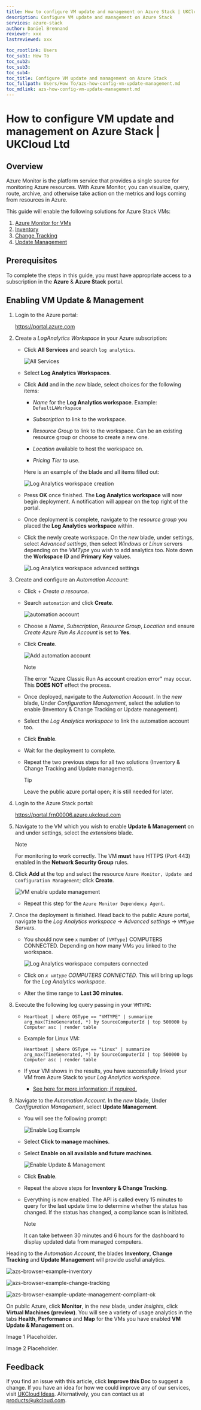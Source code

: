 ```yaml
---
title: How to configure VM update and management on Azure Stack | UKCloud Ltd
description: Configure VM update and management on Azure Stack
services: azure-stack
author: Daniel Brennand
reviewer: xxx
lastreviewed: xxx

toc_rootlink: Users
toc_sub1: How To
toc_sub2:
toc_sub3:
toc_sub4:
toc_title: Configure VM update and management on Azure Stack
toc_fullpath: Users/How To/azs-how-config-vm-update-management.md
toc_mdlink: azs-how-config-vm-update-management.md
---
```


# How to configure VM update and management on Azure Stack | UKCloud Ltd

## Overview

Azure Monitor is the platform service that provides a single source for monitoring Azure resources. With Azure Monitor, you can visualize, query, route, archive, and otherwise take action on the metrics and logs coming from resources in Azure.

This guide will enable the following solutions for Azure Stack VMs:

1. [Azure Monitor for VMs](https://docs.microsoft.com/en-us/azure/azure-monitor/insights/vminsights-overview)
2. [Inventory](https://docs.microsoft.com/en-us/azure/automation/automation-vm-inventory)
3. [Change Tracking](https://docs.microsoft.com/en-us/azure/automation/change-tracking)
4. [Update Management](https://docs.microsoft.com/en-us/azure/automation/automation-update-management)

## Prerequisites

To complete the steps in this guide, you must have appropriate access to a subscription in the **Azure** & **Azure Stack** portal.

## Enabling VM Update & Management

1. Login to the Azure portal:

    <https://portal.azure.com>

2. Create a *LogAnalytics Workspace* in your Azure subscription:

    - Click **All Services** and search `log analytics`.
        
        ![All Services](images/azs-browser-search-log-analytics.png)
    
    - Select **Log Analytics Workspaces**.
    
    - Click **Add** and in the *new* blade, select choices for the following items:

        - *Name* for the **Log Analytics workspace**. Example: `DefaultLAWorkspace`
        
        - *Subscription* to link to the workspace.
        
        - *Resource Group* to link to the workspace. Can be an existing resource group or choose to create a new one.
        
        - *Location* available to host the workspace on.

        - *Pricing Tier* to use.

        Here is an example of the blade and all items filled out:

        ![Log Analytics workspace creation](images/azs-browser-example-log-analytics-workspace.PNG)

    - Press **OK** once finished. The **Log Analytics workspace** will now begin deployment. A notification will appear on the top right of the portal.
        
    - Once deployment is complete, navigate to the *resource group* you placed the **Log Analytics workspace** within.

    - Click the newly create workspace. On the *new* blade, under settings, select *Advanced settings*, then select *Windows* or *Linux* servers depending on the *VMType* you wish to add analytics too. 
    Note down the **Workspace ID** and **Primary Key** values.

        ![Log Analytics workspace advanced settings](images\azs-browser-log-analytics-workspace-advanced-settings.PNG)

3. Create and configure an *Automation Account*:

    - Click *+ Create a resource*.

    - Search `automation` and click **Create**.

        ![automation account](images\azs-browser-search-automation-account.PNG)

    - Choose a *Name*, *Subscription*, *Resource Group*, *Location* and ensure *Create Azure Run As Account* is set to **Yes**.

    - Click **Create**.

        ![Add automation account](images/azs-browser-add-automation-account.PNG)

        > [!NOTE]
        > The error "Azure Classic Run As account creation error" may occur. This **DOES NOT** effect the process.
    
    - Once deployed, navigate to the *Automation Account*. In the *new* blade, Under *Configuration Management*, select the solution to enable (Inventory & Change Tracking or Update management).

    - Select the *Log Analytics workspace* to link the automation account too.

    - Click **Enable**.

    - Wait for the deployment to complete.

    - Repeat the two previous steps for all two solutions (Inventory & Change Tracking and Update management).

        > [!TIP]
        > Leave the public azure portal open; it is still needed for later.

4. Login to the Azure Stack portal:

    <https://portal.frn00006.azure.ukcloud.com>

5. Navigate to the VM which you wish to enable **Update & Management** on and under settings, select the *extensions* blade.

    > [!NOTE]
    > For monitoring to work correctly. The VM **must** have HTTPS (Port 443) enabled in the **Network Security Group** rules.

6. Click **Add** at the top and select the resource `Azure Monitor, Update and Configuration Management`; click **Create**.

    ![VM enable update management](images/azs-browser-log-analytics-enable-update-management.PNG)

    - Repeat this step for the `Azure Monitor Dependency Agent`.

7. Once the deployment is finished. Head back to the public Azure portal, navigate to the *Log Analytics workspace* -> *Advanced settings* -> *`VMType` Servers*.

    - You should now see `x` number of `[VMType]` COMPUTERS CONNECTED. Depending on how many VMs you linked to the workspace.

        ![Log Analytics workspace computers connected](images/azs-browser-log-analytics-workspace-computers-connected.PNG)
    
    - Click on *`x vmtype` COMPUTERS CONNECTED*. This will bring up logs for the *Log Analytics workspace*.

    - Alter the time range to **Last 30 minutes**.

8. Execute the following log query passing in your `VMTYPE`:

    - `Heartbeat | where OSType == "VMTYPE" | summarize arg_max(TimeGenerated, *) by SourceComputerId | top 500000 by Computer asc | render table`

    - Example for Linux VM: 

        `Heartbeat | where OSType == "Linux" | summarize arg_max(TimeGenerated, *) by SourceComputerId | top 500000 by Computer asc | render table`
    
    - If your VM shows in the results, you have successfully linked your VM from Azure Stack to your *Log Analytics workspace*.

        - [See here for more information; if required.](https://docs.microsoft.com/en-us/azure/automation/automation-update-management#confirm-that-non-azure-machines-are-onboarded)

9. Navigate to the *Automation Account*. In the *new* blade, Under *Configuration Management*, select **Update Management**.

    - You will see the following prompt:

        ![Enable Log Example](images/azs-browser-example-log-enable.PNG)
    
    - Select **Click to manage machines**.

    - Select **Enable on all available and future machines**.

        ![Enable Update & Management](images/azs-browser-example-enable-update-management.PNG)

    - Click **Enable**.

    - Repeat the above steps for **Inventory & Change Tracking**.

    - Everything is now enabled. The API is called every 15 minutes to query for the last update time to determine whether the status has changed. If the status has changed, a compliance scan is initiated.

        > [!NOTE]
        > It can take between 30 minutes and 6 hours for the dashboard to display updated data from managed computers.

Heading to the *Automation Account*, the blades **Inventory**, **Change Tracking** and **Update Management** will provide useful analytics.

![azs-browser-example-inventory](images/azs-browser-example-inventory.PNG)

![azs-browser-example-change-tracking](images/azs-browser-example-change-tracking.PNG)

![azs-browser-example-update-management-compliant-ok](images/azs-browser-example-update-management-compliant-ok.PNG)
    
On public Azure, click **Monitor**, in the *new* blade, under *Insights*, click **Virtual Machines (preview)**. You will see a variety of usage analytics in the tabs **Health**, **Performance** and **Map** for the VMs you have enabled **VM Update & Management** on.

Image 1 Placeholder.

Image 2 Placeholder.

## Feedback

If you find an issue with this article, click **Improve this Doc** to suggest a change. If you have an idea for how we could improve any of our services, visit [UKCloud Ideas](https://ideas.ukcloud.com). Alternatively, you can contact us at <products@ukcloud.com>.